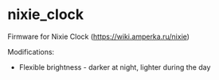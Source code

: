 # nixie_clock
Firmware for Nixie Clock (https://wiki.amperka.ru/nixie)

Modifications:
 - Flexible brightness - darker at night, lighter during the day